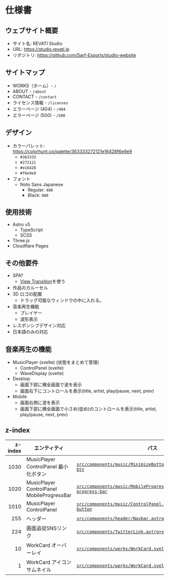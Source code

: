 # 仕様書

<!-- 不足や変更点等があれば随時更新してください。 -->

## ウェブサイト概要

- サイト名: REVATI Studio
- URL: https://studio.revati.jp
- リポジトリ: https://github.com/Sarf-Esports/studio-website

## サイトマップ

- WORKS（ホーム）- `/`
- ABOUT - `/about`
- CONTACT - `/contact`
- ライセンス情報 - `/licenses`
- エラーページ (404) - `/404`
- エラーページ (500) - `/500`

## デザイン

- カラーパレット: https://colorhunt.co/palette/363333272121e16428f6e9e9
  - `#363333`
  - `#272121`
  - `#e16428`
  - `#f6e9e9`
- フォント
  - Noto Sans Japanese
    - Regular: `400`
    - Black: `900`

## 使用技術

- Astro v5
  - TypeScript
  - SCSS
- Three.js
- Cloudflare Pages

## その他要件

- SPA?
  - [View Transition](https://docs.astro.build/ja/guides/view-transitions/)を使う
- 作品のカルーセル
- 3D ロゴの配置
  - ドラッグ可能なウィンドウの中に入れる。
- 音楽再生機能
  - プレイヤー
  - 波形表示
- レスポンシブデザイン対応
- 日本語のみの対応

## 音楽再生の機能

- MusicPlayer (svelte) (状態をまとめて管理)
  - ControlPanel (svelte)
  - WaveDisplay (svelte)
- Desktop
  - 画面下部に横全画面で波を表示
  - 画面右下にコントロールを表示(title, artist, play/pause, next, prev)
- Mobile
  - 画面右側に波を表示
  - 画面下部に横全画面で小さめ(低め)のコントロールを表示(title, artist, play/pause, next, prev)

## z-index

| z-index | エンティティ                               | パス                                                                                                                     |
| ------: | ------------------------------------------ | ------------------------------------------------------------------------------------------------------------------------ |
|    1030 | MusicPlayer ControlPanel 最小化ボタン      | [`src/components/music/MinimizeButton.svelte>style>.minimize-btn`](../src/components/music/MinimizeButton.svelte)        |
|    1020 | MusicPlayer ControlPanel MobileProgressBar | [`src/components/music/MobileProgressBar.svelte>.mobile-progress-bar`](../src/components/music/MobileProgressBar.svelte) |
|    1010 | MusicPlayer ControlPanel                   | [`src/components/music/ControlPanel.svelte>style>.close-button`](../src/components/music/ControlPanel.svelte)            |
|     255 | ヘッダー                                   | [`src/components/header/Navbar.astro>style>ul`](../src/components/header/Navbar.astro)                                   |
|     224 | 画面追従SNSリンク                          | [`src/components/TwitterLink.astro>style>a`](../src/components/TwitterLink.astro)                                        |
|      10 | WorkCard オーバーレイ                      | [`src/components/works/WorkCard.svelte>style>.work-overlay`](../src/components/works/WorkCard.svelte)                    |
|       1 | WorkCard アイコンサムネイル                | [`src/components/works/WorkCard.svelte>style>.icon-thumbnail`](../src/components/works/WorkCard.svelte)                  |
